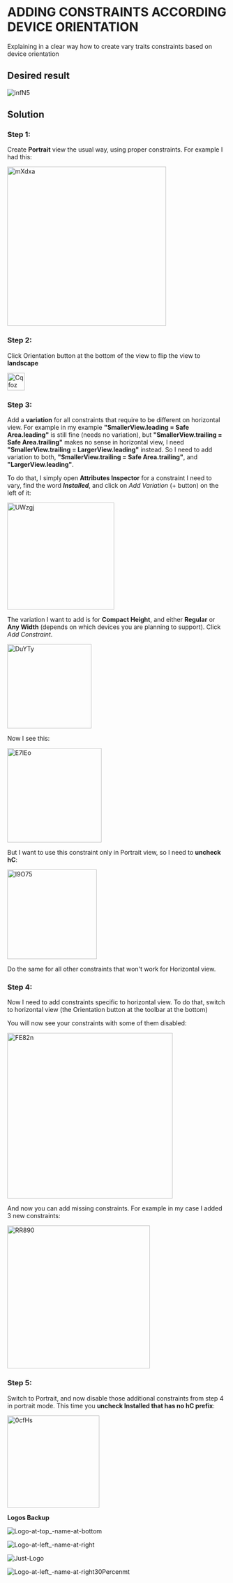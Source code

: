 # ADDING CONSTRAINTS ACCORDING DEVICE ORIENTATION
Explaining in a clear way how to create vary traits constraints based on device orientation

## Desired result
![infN5](https://user-images.githubusercontent.com/110424672/203600662-1fd1a5e5-bd2e-4abd-ab1e-401a40a4a82e.png)

## Solution
### Step 1: 
Create **Portrait** view the usual way, using proper constraints. For example I had this:

<img width="364" alt="mXdxa" src="https://user-images.githubusercontent.com/110424672/203600889-b41a0341-c0ae-4b37-92e1-82f0c3df481c.png">


### Step 2:
Click Orientation button at the bottom of the view to flip the view to **landscape**

<img width="40" alt="Cqfoz" src="https://user-images.githubusercontent.com/110424672/203601006-43f219d9-fedf-4e0e-9e12-a07256dde73c.png">


### Step 3:
Add a **variation** for all constraints that require to be different on horizontal view. 
For example in my example **"SmallerView.leading = Safe Area.leading"** is still fine (needs no variation), but **"SmallerView.trailing = Safe Area.trailing"** makes no sense in horizontal view, I need **"SmallerView.trailing = LargerView.leading"** instead. So I need to add variation to both, **"SmallerView.trailing = Safe Area.trailing"**, and **"LargerView.leading"**.

To do that, I simply open **Attributes Inspector** for a constraint I need to vary, find the word **_Installed_**, and click on _Add Variation_ (+ button) on the left of it:

<img width="245" alt="UWzgj" src="https://user-images.githubusercontent.com/110424672/203601120-8bd73c41-7da1-4ee4-878e-350a779b7c65.png">

The variation I want to add is for **Compact Height**, and either **Regular** or **Any Width** (depends on which devices you are planning to support). Click _Add Constraint_.

<img width="193" alt="DuYTy" src="https://user-images.githubusercontent.com/110424672/203601212-7021463b-a819-47cf-88cf-4f82a4cdae07.png">

Now I see this:

<img width="216" alt="E7lEo" src="https://user-images.githubusercontent.com/110424672/203601369-40cf324e-afdc-4b6c-b8e5-56a90ec24958.png">


But I want to use this constraint only in Portrait view, so I need to **uncheck hC**:

<img width="205" alt="I9O75" src="https://user-images.githubusercontent.com/110424672/203601404-b25695df-a24c-4d02-ba75-3e3285c9b528.png">

Do the same for all other constraints that won't work for Horizontal view.


### Step 4:

Now I need to add constraints specific to horizontal view. To do that, switch to horizontal view (the Orientation button at the toolbar at the bottom)

You will now see your constraints with some of them disabled:

<img width="379" alt="FE82n" src="https://user-images.githubusercontent.com/110424672/203601582-b0e0e377-e702-459c-92b8-e26f312cb13e.png">

And now you can add missing constraints. For example in my case I added 3 new constraints:

<img width="327" alt="RR890" src="https://user-images.githubusercontent.com/110424672/203601640-4869b1cc-cef9-441e-9d31-bac8efe4b583.png">


### Step 5:

Switch to Portrait, and now disable those additional constraints from step 4 in portrait mode. This time you **uncheck Installed that has no hC prefix**:

<img width="211" alt="0cfHs" src="https://user-images.githubusercontent.com/110424672/203601817-d522d775-272f-4f3c-bb65-caf0f482aae3.png">

**Logos Backup**


![Logo-at-top_-name-at-bottom](https://github.com/user-attachments/assets/e2d54d73-ab96-4d00-a2d6-a47287cc8c5e)

![Logo-at-left_-name-at-right](https://github.com/user-attachments/assets/cb35752c-e317-484a-84a6-1c5ab1a6a684)

![Just-Logo](https://github.com/user-attachments/assets/e9b467c4-a619-46cf-a77d-3e8aae76a3a3)

![Logo-at-left_-name-at-right30Percenmt](https://github.com/user-attachments/assets/368cfacc-14cc-4491-ba67-0e4aadbc0e66)
